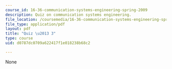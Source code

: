 ```yaml
---
course_id: 16-36-communication-systems-engineering-spring-2009
description: Quiz on communication systems engineering.
file_location: /coursemedia/16-36-communication-systems-engineering-spring-2009/d0787dc0709a622417f1e018238b68c2_MIT16_36s09_quiz03.pdf
file_type: application/pdf
layout: pdf
title: "Quiz \u2013 3"
type: course
uid: d0787dc0709a622417f1e018238b68c2

---
```

None